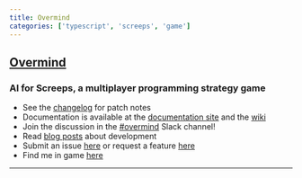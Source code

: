 ```yaml
---
title: Overmind
categories: ['typescript', 'screeps', 'game']
---
```

## [Overmind](https://github.com/bencbartlett/Overmind)

### AI for Screeps, a multiplayer programming strategy game


- See the [changelog](https://github.com/bencbartlett/Overmind/blob/master/CHANGELOG.md) for patch notes
- Documentation is available at the [documentation site](https://bencbartlett.github.io/overmind-docs/) and the [wiki](https://github.com/bencbartlett/Overmind/wiki)
- Join the discussion in the [#overmind](https://screeps.slack.com/messages/overmind) Slack channel!
- Read [blog posts](https://bencbartlett.wordpress.com/category/screeps/) about development
- Submit an issue [here](https://github.com/bencbartlett/Overmind/issues/new) or request a feature [here](https://github.com/bencbartlett/Overmind/issues/new?template=feature_request.md)
- Find me in game [here](https://screeps.com/a/#!/profile/Muon)

---
